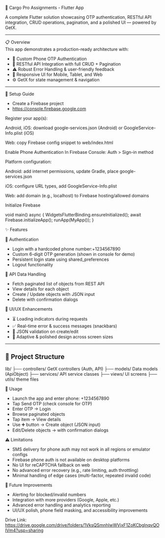 🚀 Cargo Pro Assignments - Flutter App  

A complete Flutter solution showcasing OTP authentication, RESTful API integration, CRUD operations, pagination, and a polished UI — powered by GetX.  

---

📋 Overview  
This app demonstrates a production-ready architecture with:  

- 🔐 Custom Phone OTP Authentication  
- 🔄 RESTful API Integration with full CRUD + Pagination  
- ⚠️ Robust Error Handling & user-friendly feedback  
- 📱 Responsive UI for Mobile, Tablet, and Web  
- ⚙️ GetX for state management & navigation  

---

🔐 Setup Guide

- Create a Firebase project
- https://console.firebase.google.com

Register your app(s):

Android, iOS: download google-services.json (Android) or GoogleService-Info.plist (iOS)

Web: copy Firebase config snippet to web/index.html

Enable Phone Authentication
In Firebase Console: Auth > Sign-in method

Platform configuration:

Android: add internet permissions, update Gradle, place google-services.json

iOS: configure URL types, add GoogleService-Info.plist

Web: add domain (e.g., localhost) to Firebase hosting/allowed domains

Initialize Firebase

void main() async {
  WidgetsFlutterBinding.ensureInitialized();
  await Firebase.initializeApp();
  runApp(MyApp());
}

✨ Features  

🔑 Authentication  
- Login with a hardcoded phone number:+1234567890  
- Custom 6-digit OTP generation (shown in console for demo)  
- Persistent login state using shared_preferences  
- Logout functionality  

📡 API Data Handling  
- Fetch paginated list of objects from REST API  
- View details for each object  
- Create / Update objects with JSON input  
- Delete with confirmation dialogs  

🎨 UI/UX Enhancements  
- ⏳ Loading indicators during requests  
- ✅ Real-time error & success messages (snackbars)  
- 📝 JSON validation on create/edit  
- 📱 Adaptive & polished design across screen sizes  

---

## 📂 Project Structure  

lib/
├── controllers/  GetX controllers (Auth, API)
├── models/  Data models (ApiObject)
├── services/  API service classes
├── views/  UI screens
├── utils/ theme files


🎯 Usage

- Launch the app and enter phone: +1234567890
- Tap Send OTP (check console for OTP)
- Enter OTP → Login
- Browse paginated objects
- Tap item → View details
- Use ➕ button → Create object (JSON input)
- Edit/Delete objects → with confirmation dialogs

⚠️ Limitations


- SMS delivery for phone auth may not work in all regions or emulator configs
- Firebase phone auth is not available on desktop platforms
- No UI for reCAPTCHA fallback on web
- No advanced error recovery (e.g., rate limiting, auth throttling)
- Minimal handling of edge cases (multi-factor, repeated invalid code)

🚧 Future Improvements


- Alerting for blocked/invalid numbers
- Integration with more providers (Google, Apple, etc.)
- Advanced error handling and analytics reporting
- UI/UX polish, phone field masking, and accessibility improvements

Drive Link:
https://drive.google.com/drive/folders/1VksQSmnhlwWVjxF1ZoKCbglnqvQOIVm4?usp=sharing
